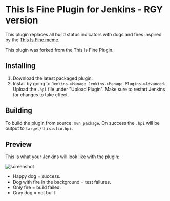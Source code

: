 # This Is Fine Plugin for Jenkins - RGY version

This plugin replaces all build status indicators with dogs and fires
inspired by the [This Is Fine meme](https://knowyourmeme.com/memes/this-is-fine).

This plugin was forked from the This Is Fine Plugin.

## Installing

1. Download the latest packaged plugin.
2. Install by going to `Jenkins->Manage Jenkins->Manage Plugins->Advanced`. Upload
the `.hpi` file under "Upload Plugin". Make sure to restart Jenkins for changes
to take effect.

## Building

To build the plugin from source: `mvn package`. On success the `.hpi` will be
output to `target/thisisfin.hpi`.

## Preview

This is what your Jenkins will look like with the plugin:

![screenshot](https://raw.githubusercontent.com/llbit/thisisfine-plugin/master/thisisfine.png)

* Happy dog = success.
* Dog with fire in the background = test failures.
* Only fire = build failed.
* Gray dog = not built.
